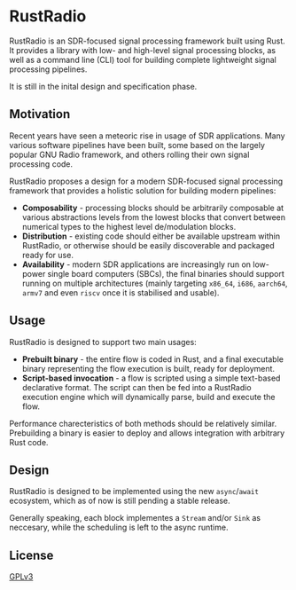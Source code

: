 # RustRadio

RustRadio is an SDR-focused signal processing framework built using Rust. It provides a library with low- and high-level signal processing blocks, as well as a command line (CLI) tool for building complete lightweight signal processing pipelines.

It is still in the inital design and specification phase.

## Motivation

Recent years have seen a meteoric rise in usage of SDR applications. Many various software pipelines have been built, some based on the largely popular GNU Radio framework, and others rolling their own signal processing code.

RustRadio proposes a design for a modern SDR-focused signal processing framework that provides a holistic solution for building modern pipelines:

- **Composability** - processing blocks should be arbitrarily composable at various abstractions levels from the lowest blocks that convert between numerical types to the highest level de/modulation blocks.
- **Distribution** - existing code should either be available upstream within RustRadio, or otherwise should be easily discoverable and packaged ready for use.
- **Availability** - modern SDR applications are increasingly run on low-power single board computers (SBCs), the final binaries should support running on multiple architectures (mainly targeting `x86_64`, `i686`, `aarch64`, `armv7` and even `riscv` once it is stabilised and usable).

## Usage

RustRadio is designed to support two main usages:

- **Prebuilt binary** - the entire flow is coded in Rust, and a final executable binary representing the flow execution is built, ready for deployment.
- **Script-based invocation** - a flow is scripted using a simple text-based declarative format. The script can then be fed into a RustRadio execution engine which will dynamically parse, build and execute the flow.

Performance charecteristics of both methods should be relatively similar. Prebuilding a binary is easier to deploy and allows integration with arbitrary Rust code.

## Design

RustRadio is designed to be implemented using the new `async`/`await` ecosystem, which as of now is still pending a stable release.

Generally speaking, each block implementes a `Stream` and/or `Sink` as neccesary, while the scheduling is left to the async runtime.

## License

[GPLv3](LICENSE)

